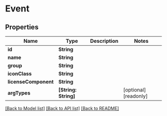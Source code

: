 # Event

## Properties

Name | Type | Description | Notes
------------ | ------------- | ------------- | -------------
**id** | **String** |  | 
**name** | **String** |  | 
**group** | **String** |  | 
**iconClass** | **String** |  | 
**licenseComponent** | **String** |  | 
**argTypes** | **[String: String]** |  | [optional] [readonly] 

[[Back to Model list]](../README.md#documentation-for-models) [[Back to API list]](../README.md#documentation-for-api-endpoints) [[Back to README]](../README.md)


